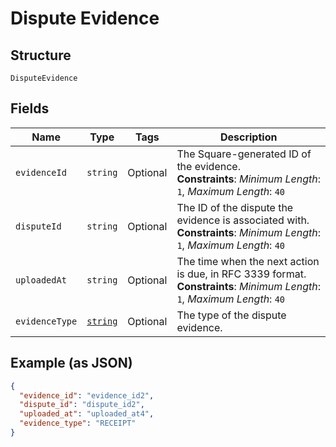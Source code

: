 
# Dispute Evidence

## Structure

`DisputeEvidence`

## Fields

| Name | Type | Tags | Description |
|  --- | --- | --- | --- |
| `evidenceId` | `string` | Optional | The Square-generated ID of the evidence.<br>**Constraints**: *Minimum Length*: `1`, *Maximum Length*: `40` |
| `disputeId` | `string` | Optional | The ID of the dispute the evidence is associated with.<br>**Constraints**: *Minimum Length*: `1`, *Maximum Length*: `40` |
| `uploadedAt` | `string` | Optional | The time when the next action is due, in RFC 3339 format.<br>**Constraints**: *Minimum Length*: `1`, *Maximum Length*: `40` |
| `evidenceType` | [`string`](/doc/models/dispute-evidence-type.md) | Optional | The type of the dispute evidence. |

## Example (as JSON)

```json
{
  "evidence_id": "evidence_id2",
  "dispute_id": "dispute_id2",
  "uploaded_at": "uploaded_at4",
  "evidence_type": "RECEIPT"
}
```

